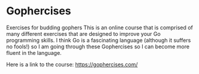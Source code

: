 # Gophercises
Exercises for budding gophers
This is an online course that is comprised of many different exercises that are designed to improve your Go programming skills. 
I think Go is a fascinating language (although it suffers no fools!) so I am going through these Gophercises so I can become more fluent in the language.

Here is a link to the course: https://gophercises.com/

